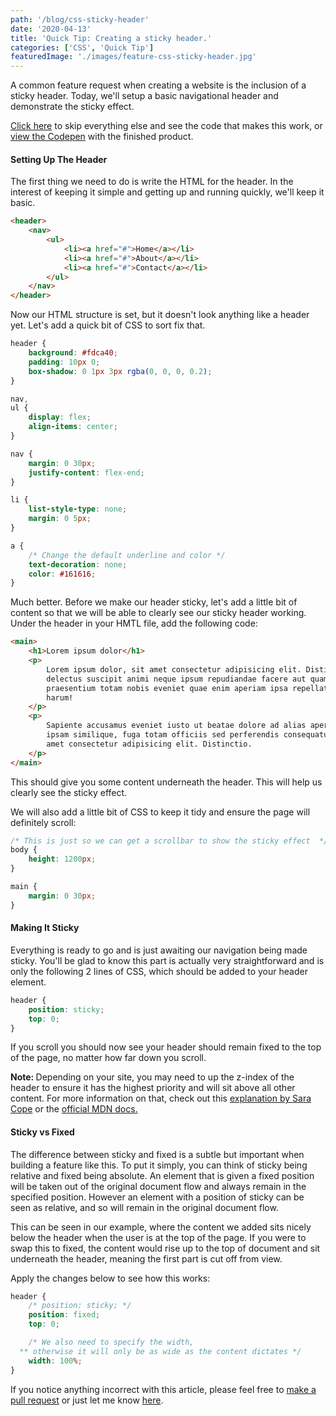 ```yaml
---
path: '/blog/css-sticky-header'
date: '2020-04-13'
title: 'Quick Tip: Creating a sticky header.'
categories: ['CSS', 'Quick Tip']
featuredImage: './images/feature-css-sticky-header.jpg'
---
```


A common feature request when creating a website is the inclusion of a sticky header. Today, we'll setup a basic navigational header and demonstrate the sticky effect.

<!-- end -->

<p><a href="#sticky-css">Click here</a> to skip everything else and see the code that makes this work, or <a href="https://codepen.io/joeygrillz/pen/xxwGxKo?editors=0100" target="_blank" rel="noopener noreferrer">view the Codepen</a> with the finished product.</p>

<h4>Setting Up The Header</h4>
<p>The first thing we need to do is write the HTML for the header. In the interest of keeping it simple and getting up and running quickly, we'll keep it basic.</p>

```html
<header>
	<nav>
		<ul>
			<li><a href="#">Home</a></li>
			<li><a href="#">About</a></li>
			<li><a href="#">Contact</a></li>
		</ul>
	</nav>
</header>
```

<p>Now our HTML structure is set, but it doesn't look anything like a header yet. Let's add a quick bit of CSS to sort fix that.</p>

```css
header {
	background: #fdca40;
	padding: 10px 0;
	box-shadow: 0 1px 3px rgba(0, 0, 0, 0.2);
}

nav,
ul {
	display: flex;
	align-items: center;
}

nav {
	margin: 0 30px;
	justify-content: flex-end;
}

li {
	list-style-type: none;
	margin: 0 5px;
}

a {
	/* Change the default underline and color */
	text-decoration: none;
	color: #161616;
}
```

<p>Much better. Before we make our header sticky, let's add a little bit of content so that we will be able to clearly see our sticky header working. Under the header in your HMTL file, add the following code:</p>

```html
<main>
	<h1>Lorem ipsum dolor</h1>
	<p>
		Lorem ipsum dolor, sit amet consectetur adipisicing elit. Distinctio
		delectus suscipit animi neque ipsum repudiandae facere aut quam autem,
		praesentium totam nobis eveniet quae enim aperiam ipsa repellat blanditiis
		harum!
	</p>
	<p>
		Sapiente accusamus eveniet iusto ut beatae dolore ad alias aperiam ratione
		ipsam similique, fuga totam officiis sed perferendis consequatur nemo? Sit
		amet consectetur adipisicing elit. Distinctio.
	</p>
</main>
```

<p>This should give you some content underneath the header. This will help us clearly see the sticky effect.</p>
<p>We will also add a little bit of CSS to keep it tidy and ensure the page will definitely scroll:</p>

```css
/* This is just so we can get a scrollbar to show the sticky effect  */
body {
	height: 1200px;
}

main {
	margin: 0 30px;
}
```

<h4 id="sticky-css">Making It Sticky</h4>
<p>Everything is ready to go and is just awaiting our navigation being made sticky. You'll be glad to know this part is actually very straightforward and is only the following 2 lines of CSS, which should be added to your header element.</p>

```css
header {
	position: sticky;
	top: 0;
}
```

<p>If you scroll you should now see your header should remain fixed to the top of the page, no matter how far down you scroll.</p>
<p><strong>Note: </strong>Depending on your site, you may need to up the z-index of the header to ensure it has the highest priority and will sit above all other content. For more information on that, check out this <a href="https://css-tricks.com/almanac/properties/z/z-index/" target="_blank" rel="noopener noreferrer">explanation by Sara Cope</a> or the <a href="https://developer.mozilla.org/en-US/docs/Web/CSS/z-index" target="_blank" rel="noopener noreferrer">official MDN docs.</a></p>

<h4>Sticky vs Fixed</h4>
<p>The difference between sticky and fixed is a subtle but important when building a feature like this. To put it simply, you can think of sticky being relative and fixed being absolute. An element that is given a fixed position will be taken out of the original document flow and always remain in the specified position. However an element with a position of sticky can be seen as relative, and so will remain in the original document flow.</p>

<p>This can be seen in our example, where the content we added sits nicely below the header when the user is at the top of the page. If you were to swap this to fixed, the content would rise up to the top of document and sit underneath the header, meaning the first part is cut off from view.</p>

<p>Apply the changes below to see how this works:</p>

```css
header {
	/* position: sticky; */
	position: fixed;
	top: 0;

	/* We also need to specify the width, 
  ** otherwise it will only be as wide as the content dictates */
	width: 100%;
}
```

If you notice anything incorrect with this article, please feel free to <a href="https://github.com/JMG1995/gatsby-tailwind-portfolio/blob/master/src/blog/css-sticky-header.md" target="_blank" rel="noopener noreferrer">make a pull request</a> or just let me know <a href="/contact">here</a>.
